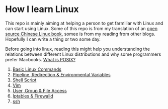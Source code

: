 # How I learn Linux
This repo is mainly aiming at helping a person to get farmiliar with Linux and can start using Linux. Some of this repo is from my translation of an [open source Chinese Linux book](https://www.linuxprobe.com/), somee is from my reading from other blogs. Hopefully I can write a thing or two some day.

Before going into linux, reading this might help you understanding the relations between different Linux distributions and why some programmers prefer Macbooks. [What is POSIX?](https://stackoverflow.com/questions/1780599/what-is-the-meaning-of-posix)


1. [Basic Linux Commands](./content/basic_linux_commands.md)
2. [Pipeline, Redirection & Environmental Variables](./content/pipeline_redirection_and_environmental_variables.md)
3. [Shell Script](./content/shell_script.md)
4. [Vim](./content/vim.md)
5. [User, Group & File Access](./content/user_group_and_file_access.md)
6. [Iptables & Firewalld](./content/iptables_firewalld.md)
7. [ssh](./content/ssh.md)

